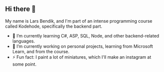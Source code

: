## Hi there 👋
My name is Lars Bendik, and I'm part of an intense programming course called Kodehode, specifically the backend part.

- 🌱 I’m currently learning C#, ASP, SQL, Node, and other backend-related languages.
- 🔭 I’m currently working on personal projects, learning from Microsoft Learn, and from the course.
- ⚡ Fun fact: I paint a lot of miniatures, which I'll make an instagram at some point. <instagram link> 
<!--
**LarsBBRam/LarsBBRam** is a ✨ _special_ ✨ repository because its `README.md` (this file) appears on your GitHub profile.

Here are some ideas to get you started:

- 🔭 I’m currently working on ...
- 🌱 I’m currently learning ...
- 👯 I’m looking to collaborate on ...
- 🤔 I’m looking for help with ...
- 💬 Ask me about ...
- 📫 How to reach me: ...
- 😄 Pronouns: ...
- ⚡ Fun fact: ...
-->
